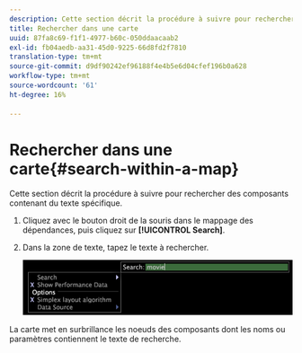 ```yaml
---
description: Cette section décrit la procédure à suivre pour rechercher des composants contenant du texte spécifique.
title: Rechercher dans une carte
uuid: 87fa8c69-f1f1-4977-b60c-050ddaacaab2
exl-id: fb04aedb-aa31-45d0-9225-66d8fd2f7810
translation-type: tm+mt
source-git-commit: d9df90242ef96188f4e4b5e6d04cfef196b0a628
workflow-type: tm+mt
source-wordcount: '61'
ht-degree: 16%

---
```


# Rechercher dans une carte{#search-within-a-map}

Cette section décrit la procédure à suivre pour rechercher des composants contenant du texte spécifique.

1. Cliquez avec le bouton droit de la souris dans le mappage des dépendances, puis cliquez sur **[!UICONTROL Search]**.
1. Dans la zone de texte, tapez le texte à rechercher.

   ![Infos sur l’étape](assets/vis_DependencyMap_Search.png)

La carte met en surbrillance les noeuds des composants dont les noms ou paramètres contiennent le texte de recherche.
